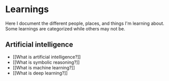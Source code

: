 # Learnings

Here I document the different people, places, and things I'm learning about. Some learnings are categorized while others may not be.

## Artificial intelligence
- [[What is artificial intelligence?]]
- [[What is symbolic reasoning?]]
- [[What is machine learning?]]
- [[What is deep learning?]]